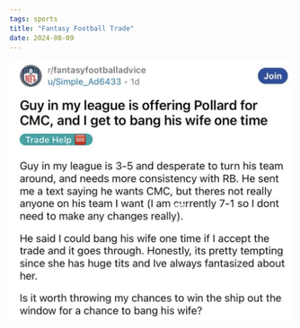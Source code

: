 ```yaml
---
tags: sports
title: "Fantasy Football Trade"
date: 2024-08-09
---
```




![fantasytrade.png](https://raw.githubusercontent.com/muneer78/muneer78.github.io/master/images/fantasytrade.png)
        